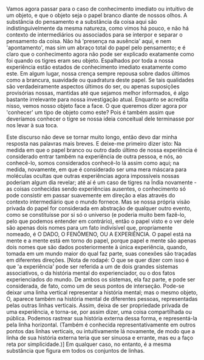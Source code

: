 Vamos agora passar para o caso de conhecimento imediato ou intuitivo de um objeto, e que o objeto seja o papel branco diante de nossos olhos. A substância do pensamento e a substância da coisa aqui são indistinguivelmente da mesma natureza, como vimos há pouco, e não há contexto de intermediários ou associados para se interpor e separar o pensamento da coisa. Não há 'presença na ausência' aqui, e nem 'apontamento', mas sim um abraço total do papel pelo pensamento; e é claro que o conhecimento agora não pode ser explicado exatamente como foi quando os tigres eram seu objeto. Espalhados por toda a nossa experiência estão estados de conhecimento imediato exatamente como este. Em algum lugar, nossa crença sempre repousa sobre dados últimos como a brancura, suavidade ou quadratura deste papel. Se tais qualidades são verdadeiramente aspectos últimos do ser, ou apenas suposições provisórias nossas, mantidas até que sejamos melhor informados, é algo bastante irrelevante para nossa investigação atual. Enquanto se acredita nisso, vemos nosso objeto face a face. O que queremos dizer agora por 'conhecer' um tipo de objeto como este? Pois é também assim que deveríamos conhecer o tigre se nossa ideia conceitual dele terminasse por nos levar à sua toca.

Este discurso não deve se tornar muito longo, então devo dar minha resposta nas palavras mais breves. E deixe-me primeiro dizer isto: Na medida em que o papel branco ou outro dado último de nossa experiência é considerado entrar também na experiência de outra pessoa, e nós, ao conhecê-lo, somos considerados conhecê-lo lá assim como aqui; na medida, novamente, em que é considerado ser uma mera máscara para moléculas ocultas que outras experiências agora impossíveis nossas poderiam algum dia revelar; até aí é um caso de tigres na Índia novamente - as coisas conhecidas sendo experiências ausentes, o conhecimento só pode consistir em passar suavemente em direção a elas através do contexto intermediário que o mundo fornece. Mas se nossa própria visão privada do papel for considerada em abstração de qualquer outro evento, como se constituísse por si só o universo (e poderia muito bem fazê-lo, pelo que podemos entender em contrário), então o papel visto e o ver dele são apenas dois nomes para um fato indivisível que, propriamente nomeado, é O DADO, O FENÔMENO, OU A EXPERIÊNCIA. O papel está na mente e a mente está em torno do papel, porque papel e mente são apenas dois nomes que são dados posteriormente à única experiência, quando, tomada em um mundo maior do qual faz parte, suas conexões são traçadas em diferentes direções. [Nota de rodapé: O que se quer dizer com isso é que 'a experiência' pode ser referida a um de dois grandes sistemas associativos, o da história mental do experienciador, ou o dos fatos experienciados do mundo. De ambos os sistemas, ela faz parte, e pode ser considerada, de fato, como um de seus pontos de interseção. Pode-se deixar uma linha vertical representar a história mental; mas o mesmo objeto, O, aparece também na história mental de diferentes pessoas, representadas pelas outras linhas verticais. Assim, deixa de ser propriedade privada de uma experiência, e torna-se, por assim dizer, uma coisa compartilhada ou pública. Podemos rastrear sua história externa dessa forma, e representá-la pela linha horizontal. (Também é conhecida representativamente em outros pontos das linhas verticais, ou intuitivamente lá novamente, de modo que a linha de sua história externa teria que ser sinuosa e errante, mas eu a faço reta por simplicidade.)] Em qualquer caso, no entanto, é a mesma substância que figura em todos os conjuntos de linhas.